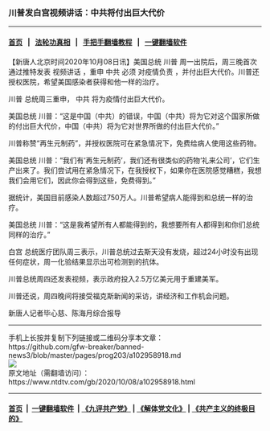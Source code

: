 ### 川普发白宫视频讲话：中共将付出巨大代价
------------------------

#### [首页](https://github.com/gfw-breaker/banned-news3/blob/master/README.md) &nbsp;&nbsp;|&nbsp;&nbsp; [法轮功真相](https://github.com/begood0513/basic/blob/master/README.md)  &nbsp;&nbsp;|&nbsp;&nbsp; [手把手翻墙教程](https://github.com/gfw-breaker/guides/wiki)  &nbsp;&nbsp;|&nbsp;&nbsp; [一键翻墙软件](https://github.com/gfw-breaker/nogfw/blob/master/README.md)  



<div><div class="post_content" itemprop="articleBody">
 <p>
  【新唐人北京时间2020年10月08日讯】美国总统
  <ok href="https://www.ntdtv.com/gb/川普.htm">
   川普
  </ok>
  周一出院后，周三晚首次通过推特发表
  <ok href="https://www.ntdtv.com/gb/视频讲话.htm">
   视频讲话
  </ok>
  ，重申
  <ok href="https://www.ntdtv.com/gb/中共.htm">
   中共
  </ok>
  必须
  <ok href="https://www.ntdtv.com/gb/对疫情负责.htm">
   对疫情负责
  </ok>
  ，并付出巨大代价。川普还授权医院，希望美国感染者获得和他一样的治疗。
 </p>
 <p>
  <ok href="https://www.ntdtv.com/gb/川普.htm">
   川普
  </ok>
  总统周三重申，
  <ok href="https://www.ntdtv.com/gb/中共.htm">
   中共
  </ok>
  将为疫情付出巨大代价。
 </p>
 <p>
  美国总统 川普：“这是中国（中共）的错误，中国（中共）将为它对这个国家所做的付出巨大代价，中国（中共）将为它对世界所做的付出巨大代价。”
 </p>
 <p>
  川普称赞“再生元制药”，并授权医院可在紧急情况下，免费给病人使用这些药物。
 </p>
 <p>
  美国总统 川普：“我们有‘再生元制药’，我们还有很类似的药物‘礼来公司’，它们生产出来了。我们尝试用在紧急情况下，在我授权下，如果你在医院感觉糟糕，我想我们会用它们，因此你会得到这些，免费得到。”
 </p>
 <p>
  据统计，美国目前感染人数超过750万人。川普希望病人能得到和总统一样的治疗。
 </p>
 <p>
  美国总统 川普：“这是我希望所有人都能得到的，我想要所有人都得到和你们总统同样的治疗。”
 </p>
 <p>
  <ok href="https://www.ntdtv.com/gb/白宫.htm">
   白宫
  </ok>
  总统医疗团队周三表示，川普总统过去斯天没有发烧，超过24小时没有出现任何症状，周一化验结果显示出可检测到的抗体。
 </p>
 <p>
  川普总统周四还发表视频，表示政府投入2.5万亿美元用于重建美军。
 </p>
 <p>
  川普还说，周四晚间将接受福克斯新闻的采访，讲经济和工作机会问题。
 </p>
 <p>
  新唐人记者毕心慈、陈海月综合报导
 </p>
 <div class="single_ad">
 </div>
</div>
</div>
<hr/>
手机上长按并复制下列链接或二维码分享本文章：<br/>
https://github.com/gfw-breaker/banned-news3/blob/master/pages/prog203/a102958918.md <br/>
<a href='https://github.com/gfw-breaker/banned-news3/blob/master/pages/prog203/a102958918.md'><img src='https://github.com/gfw-breaker/banned-news3/blob/master/pages/prog203/a102958918.md.png'/></a> <br/>
原文地址（需翻墙访问）：https://www.ntdtv.com/gb/2020/10/08/a102958918.html


------------------------
#### [首页](https://github.com/gfw-breaker/banned-news3/blob/master/README.md) &nbsp;|&nbsp; [一键翻墙软件](https://github.com/gfw-breaker/nogfw/blob/master/README.md) &nbsp;| [《九评共产党》](https://github.com/gfw-breaker/9ping.md/blob/master/README.md#九评之一评共产党是什么) | [《解体党文化》](https://github.com/gfw-breaker/jtdwh.md/blob/master/README.md) | [《共产主义的终极目的》](https://github.com/gfw-breaker/gczydzjmd.md/blob/master/README.md)


<img src='http://gfw-breaker.win/banned-news3/pages/prog203/a102958918.md' width='0px' height='0px'/>